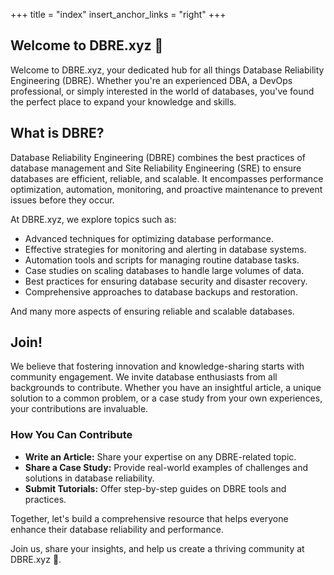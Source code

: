 +++
title = "index"
insert_anchor_links = "right"
+++

## Welcome to DBRE.xyz 🌱

Welcome to DBRE.xyz, your dedicated hub for all things Database Reliability
Engineering (DBRE). Whether you're an experienced DBA, a DevOps professional,
or simply interested in the world of databases, you've found the perfect place
to expand your knowledge and skills.

## What is DBRE?

Database Reliability Engineering (DBRE) combines the best practices of database
management and Site Reliability Engineering (SRE) to ensure databases are
efficient, reliable, and scalable. It encompasses performance optimization,
automation, monitoring, and proactive maintenance to prevent issues before they
occur.

At DBRE.xyz, we explore topics such as:
- Advanced techniques for optimizing database performance.
- Effective strategies for monitoring and alerting in database systems.
- Automation tools and scripts for managing routine database tasks.
- Case studies on scaling databases to handle large volumes of data.
- Best practices for ensuring database security and disaster recovery.
- Comprehensive approaches to database backups and restoration.

And many more aspects of ensuring reliable and scalable databases.


## Join!

We believe that fostering innovation and knowledge-sharing starts with
community engagement. We invite database enthusiasts from all backgrounds to
contribute. Whether you have an insightful article, a unique solution to a
common problem, or a case study from your own experiences, your contributions
are invaluable.

### How You Can Contribute

- **Write an Article:** Share your expertise on any DBRE-related topic.
- **Share a Case Study:** Provide real-world examples of challenges and
  solutions in database reliability.
- **Submit Tutorials:** Offer step-by-step guides on DBRE tools and practices.

Together, let's build a comprehensive resource that helps everyone enhance
their database reliability and performance.

Join us, share your insights, and help us create a thriving community at
DBRE.xyz 🌱.
